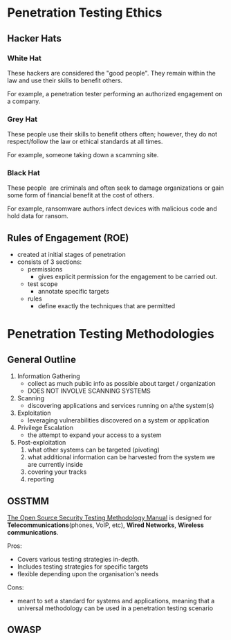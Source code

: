# Penetration Testing Ethics

## Hacker Hats
### White Hat 
These hackers are considered the "good people". They remain within the law and use their skills to benefit others.

For example, a penetration tester performing an authorized engagement on a company.

### Grey Hat

These people use their skills to benefit others often; however, they do not respect/follow the law or ethical standards at all times.

For example, someone taking down a scamming site.

### Black Hat

These people  are criminals and often seek to damage organizations or gain some form of financial benefit at the cost of others.

For example, ransomware authors infect devices with malicious code and hold data for ransom.

## Rules of Engagement (ROE)
* created at initial stages of penetration
* consists of 3 sections:
	* permissions
		* gives explicit permission for the engagement to be carried out. 
	* test scope
		* annotate specific targets 
	* rules
		* define exactly the techniques that are permitted 
# Penetration Testing Methodologies
## General Outline 
1. Information Gathering
	* collect as much public info as possible about target / organization
	* DOES NOT INVOLVE SCANNING SYSTEMS
2. Scanning
	* discovering applications and services running on a/the system(s)
3. Exploitation
	* leveraging vulnerabilities discovered on a system or application
4. Privilege Escalation
	* the attempt to expand your access to a system
5. Post-exploitation
	1. what other systems can be targeted (pivoting)
	2. what additional information can be harvested from the system we are currently inside
	3. covering your tracks
	4. reporting

## OSSTMM
[The Open Source Security Testing Methodology Manual](https://www.isecom.org/OSSTMM.3.pdf) is designed for **Telecommunications**(phones, VoIP, etc), **Wired Networks**, **Wireless communications**.

Pros:
* Covers various testing strategies in-depth.
* Includes testing strategies for specific targets
* flexible depending upon the organisation's needs

Cons:
* meant to set a standard for systems and applications, meaning that a universal methodology can be used in a penetration testing scenario

## OWASP
